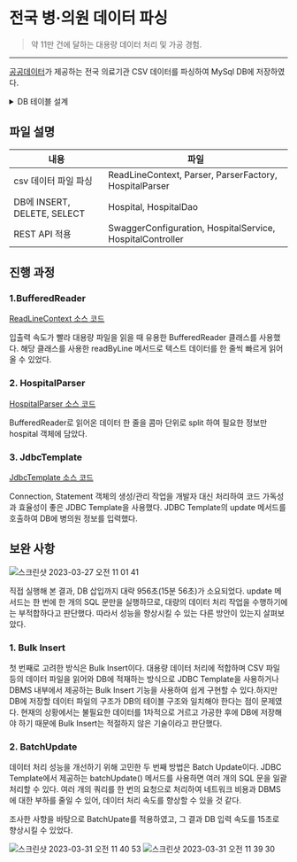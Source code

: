 # 전국 병·의원 데이터 파싱
> 약 11만 건에 달하는 대용량 데이터 처리 및 가공 경험.
---

[공공데이터](https://www.data.go.kr/data/15045024/fileData.do)가 제공하는 전국 의료기관 CSV 데이터를 파싱하여 MySql DB에 저장하였다.

<details>
<summary>DB 테이블 설계</summary>
<div>

| no | 컬럼명 | 타입 | 비고                               |
| --- | --- | --- |----------------------------------|
| 1 | id(pk) | Int | 번호                               |
| 2 | open_service_name | VARCHAR(10) | 개방서비스명                           |
| 3 | open_local_government_code | int | 개방자치단체코드                         |
| 4 | management_number(unique) | varchar(40) | 관리번호                             |
| 5 | license_date | datetime | 인허가일자                            |
| 6 | business_status | tinyint(2) | 1: 영업/정상2: 휴업3: 폐업4: 취소/말소영업상태구분 |
| 7 | business_status_code | tinyint(2) | 영업상태코드2: 휴업3: 폐업13: 영업중          |
| 8 | phone | varchar(20) | 소재지전화                            |
| 9 | full_address | VARCHAR(200) | 소재지전체주소                          |
| 10 | road_name_address | VARCHAR(200) | 도로명전체주소                          |
| 11 | hospital_name | VARCHAR(20) | 사업장명(병원이름)                       |
| 12 | business_type_name | VARCHAR(10) | 업태구분명                            |
| 13 | healthcare_provider_count | tinyint(2) | 의료인수                             |
| 14 | patient_room_count | tinyint(2) | 입원실수                             |
| 15 | total_number_of_beds | tinyint(2) | 병상수                              |
| 16 | total_area_size | float | 총면적                              |

</div>
</details>

## 파일 설명

| 내용                         |파일|
|----------------------------|----|
| csv 데이터 파일 파싱             |ReadLineContext, Parser, ParserFactory, HospitalParser|
| DB에 INSERT, DELETE, SELECT |Hospital, HospitalDao|
| REST API 적용                |SwaggerConfiguration, HospitalService, HospitalController|

## 진행 과정
### 1.BufferedReader

[ReadLineContext 소스 코드](https://github.com/O-sulloc/nationwide-hospital-data/blob/master/src/main/java/com/example/practice/parser/ReadLineContext.java)

입출력 속도가 빨라 대용량 파일을 읽을 때 유용한 BufferedReader 클래스를 사용했다. 해당 클래스를 사용한 readByLine 메서드로 텍스트 데이터를 한 줄씩 빠르게 읽어올 수 있었다.

### 2. HospitalParser
[HospitalParser 소스 코드](https://github.com/O-sulloc/nationwide-hospital-data/blob/master/src/main/java/com/example/practice/parser/HospitalParser.java)

BufferedReader로 읽어온 데이터 한 줄을 콤마 단위로 split 하여 필요한 정보만 hospital 객체에 담았다.

### 3. JdbcTemplate

[JdbcTemplate 소스 코드](https://github.com/O-sulloc/nationwide-hospital-data/blob/master/src/main/java/com/example/practice/dao/HospitalDAO.java)

Connection, Statement 객체의 생성/관리 작업을 개발자 대신 처리하여 코드 가독성과 효율성이 좋은 JDBC Template을 사용했다. JDBC Template의 update 메서드를 호출하여 DB에 병의원 정보를 입력했다.

## 보완 사항
![스크린샷 2023-03-27 오전 11 01 41](https://user-images.githubusercontent.com/96342941/229012778-a80965a9-af7d-4040-8714-31a5ba276317.png)

직접 실행해 본 결과, DB 삽입까지 대략 956초(15분 56초)가 소요되었다. update 메서드는 한 번에 한 개의 SQL 문만을 실행하므로, 대량의 데이터 처리 작업을 수행하기에는 부적합하다고 판단했다. 따라서 성능을 향상시킬 수 있는 다른 방안이 있는지 살펴보았다.

### 1. Bulk Insert
첫 번째로 고려한 방식은 Bulk Insert이다. 대용량 데이터 처리에 적합하며 CSV 파일 등의 데이터 파일을 읽어와 DB에 적재하는 방식으로 JDBC Template을 사용하거나 DBMS 내부에서 제공하는 Bulk Insert 기능을 사용하여 쉽게 구현할 수 있다.하지만 DB에 저장할 데이터 파일의 구조가 DB의 테이블 구조와 일치해야 한다는 점이 문제였다. 현재의 상황에서는 불필요한 데이터를 1차적으로 거르고 가공한 후에 DB에 저장해야 하기 때문에 Bulk Insert는 적절하지 않은 기술이라고 판단했다.    

### 2. BatchUpdate
데이터 처리 성능을 개선하기 위해 고민한 두 번째 방법은 Batch Update이다. JDBC Template에서 제공하는 batchUpdate() 메서드를 사용하면 여러 개의 SQL 문을 일괄 처리할 수 있다. 여러 개의 쿼리를 한 번의 요청으로 처리하여 네트워크 비용과 DBMS에 대한 부하를 줄일 수 있어, 데이터 처리 속도를 향상할 수 있을 것 같다.

조사한 사항을 바탕으로 BatchUpate를 적용하였고, 그 결과 DB 입력 속도를 15초로 향상시킬 수 있었다.

![스크린샷 2023-03-31 오전 11 40 53](https://user-images.githubusercontent.com/96342941/229013048-a7970f4a-af56-42c4-afdf-b802d903400b.png)
![스크린샷 2023-03-31 오전 11 39 30](https://user-images.githubusercontent.com/96342941/229013047-f37e0bb3-30ce-459d-86a5-b81d1a72572b.png)
